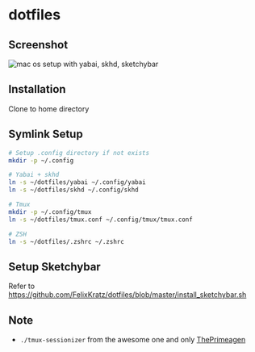 # dotfiles

## Screenshot
![mac os setup with yabai, skhd, sketchybar](./setup.png)

## Installation
Clone to home directory

## Symlink Setup

```bash
# Setup .config directory if not exists
mkdir -p ~/.config

# Yabai + skhd
ln -s ~/dotfiles/yabai ~/.config/yabai
ln -s ~/dotfiles/skhd ~/.config/skhd

# Tmux
mkdir -p ~/.config/tmux
ln -s ~/dotfiles/tmux.conf ~/.config/tmux/tmux.conf

# ZSH
ln -s ~/dotfiles/.zshrc ~/.zshrc
```

## Setup Sketchybar
Refer to https://github.com/FelixKratz/dotfiles/blob/master/install_sketchybar.sh

## Note
- `./tmux-sessionizer` from the awesome one and only [ThePrimeagen](https://github.com/ThePrimeagen/.dotfiles/blob/master/bin/.local/scripts/tmux-sessionizer)
